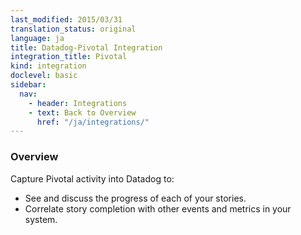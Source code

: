 ```yaml
---
last_modified: 2015/03/31
translation_status: original
language: ja
title: Datadog-Pivotal Integration
integration_title: Pivotal
kind: integration
doclevel: basic
sidebar:
  nav:
    - header: Integrations
    - text: Back to Overview
      href: "/ja/integrations/"
---
```


<div id="int-overview">
<h3>Overview</h3>

Capture Pivotal activity into Datadog to:
<ul>
<li> See and discuss the progress of each of your stories.</li>
<li> Correlate story completion with other events and metrics in your system.</li>
</ul>
</div>
